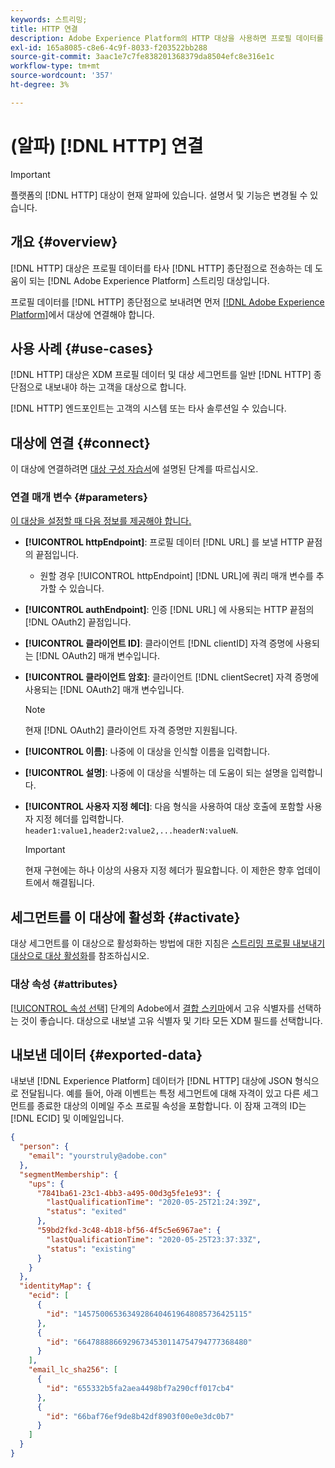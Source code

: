 ```yaml
---
keywords: 스트리밍;
title: HTTP 연결
description: Adobe Experience Platform의 HTTP 대상을 사용하면 프로필 데이터를 타사 HTTP 종단점으로 보낼 수 있습니다.
exl-id: 165a8085-c8e6-4c9f-8033-f203522bb288
source-git-commit: 3aac1e7c7fe838201368379da8504efc8e316e1c
workflow-type: tm+mt
source-wordcount: '357'
ht-degree: 3%

---
```


# (알파) [!DNL HTTP] 연결

>[!IMPORTANT]
>
>플랫폼의 [!DNL HTTP] 대상이 현재 알파에 있습니다. 설명서 및 기능은 변경될 수 있습니다.

## 개요 {#overview}

[!DNL HTTP] 대상은 프로필 데이터를 타사 [!DNL HTTP] 종단점으로 전송하는 데 도움이 되는 [!DNL Adobe Experience Platform] 스트리밍 대상입니다.

프로필 데이터를 [!DNL HTTP] 종단점으로 보내려면 먼저 [[!DNL Adobe Experience Platform]](#connect-destination)에서 대상에 연결해야 합니다.

## 사용 사례 {#use-cases}

[!DNL HTTP] 대상은 XDM 프로필 데이터 및 대상 세그먼트를 일반 [!DNL HTTP] 종단점으로 내보내야 하는 고객을 대상으로 합니다.

[!DNL HTTP] 엔드포인트는 고객의 시스템 또는 타사 솔루션일 수 있습니다.

## 대상에 연결 {#connect}

이 대상에 연결하려면 [대상 구성 자습서](../ui/connect-destination.md)에 설명된 단계를 따르십시오.

### 연결 매개 변수 {#parameters}

[이 대상을 설정할 때 다음 정보를 제공해야 합니다.](../ui/connect-destination.md)

* **[!UICONTROL httpEndpoint]**: 프로필 데이터 [!DNL URL] 를 보낼 HTTP 끝점의 끝점입니다.
   * 원할 경우 [!UICONTROL httpEndpoint] [!DNL URL]에 쿼리 매개 변수를 추가할 수 있습니다.
* **[!UICONTROL authEndpoint]**: 인증 [!DNL URL] 에 사용되는 HTTP 끝점의  [!DNL OAuth2] 끝점입니다.
* **[!UICONTROL 클라이언트 ID]**: 클라이언트  [!DNL clientID] 자격 증명에 사용되는  [!DNL OAuth2] 매개 변수입니다.
* **[!UICONTROL 클라이언트 암호]**: 클라이언트  [!DNL clientSecret] 자격 증명에 사용되는  [!DNL OAuth2] 매개 변수입니다.

   >[!NOTE]
   >
   >현재 [!DNL OAuth2] 클라이언트 자격 증명만 지원됩니다.

* **[!UICONTROL 이름]**: 나중에 이 대상을 인식할 이름을 입력합니다.
* **[!UICONTROL 설명]**: 나중에 이 대상을 식별하는 데 도움이 되는 설명을 입력합니다.
* **[!UICONTROL 사용자 지정 헤더]**: 다음 형식을 사용하여 대상 호출에 포함할 사용자 지정 헤더를 입력합니다.  `header1:value1,header2:value2,...headerN:valueN`.

   >[!IMPORTANT]
   >
   >현재 구현에는 하나 이상의 사용자 지정 헤더가 필요합니다. 이 제한은 향후 업데이트에서 해결됩니다.

## 세그먼트를 이 대상에 활성화 {#activate}

대상 세그먼트를 이 대상으로 활성화하는 방법에 대한 지침은 [스트리밍 프로필 내보내기 대상으로 대상 활성화](../ui/activate-streaming-profile-destinations.md)를 참조하십시오.

### 대상 속성 {#attributes}

[[!UICONTROL 속성 선택]](../ui/activate-streaming-profile-destinations.md#select-attributes) 단계의 Adobe에서 [결합 스키마](../../profile/home.md#profile-fragments-and-union-schemas)에서 고유 식별자를 선택하는 것이 좋습니다. 대상으로 내보낼 고유 식별자 및 기타 모든 XDM 필드를 선택합니다.

## 내보낸 데이터 {#exported-data}

내보낸 [!DNL Experience Platform] 데이터가 [!DNL HTTP] 대상에 JSON 형식으로 전달됩니다. 예를 들어, 아래 이벤트는 특정 세그먼트에 대해 자격이 있고 다른 세그먼트를 종료한 대상의 이메일 주소 프로필 속성을 포함합니다. 이 잠재 고객의 ID는 [!DNL ECID] 및 이메일입니다.

```json
{
  "person": {
    "email": "yourstruly@adobe.con"
  },
  "segmentMembership": {
    "ups": {
      "7841ba61-23c1-4bb3-a495-00d3g5fe1e93": {
        "lastQualificationTime": "2020-05-25T21:24:39Z",
        "status": "exited"
      },
      "59bd2fkd-3c48-4b18-bf56-4f5c5e6967ae": {
        "lastQualificationTime": "2020-05-25T23:37:33Z",
        "status": "existing"
      }
    }
  },
  "identityMap": {
    "ecid": [
      {
        "id": "14575006536349286404619648085736425115"
      },
      {
        "id": "66478888669296734530114754794777368480"
      }
    ],
    "email_lc_sha256": [
      {
        "id": "655332b5fa2aea4498bf7a290cff017cb4"
      },
      {
        "id": "66baf76ef9de8b42df8903f00e0e3dc0b7"
      }
    ]
  }
}
```
